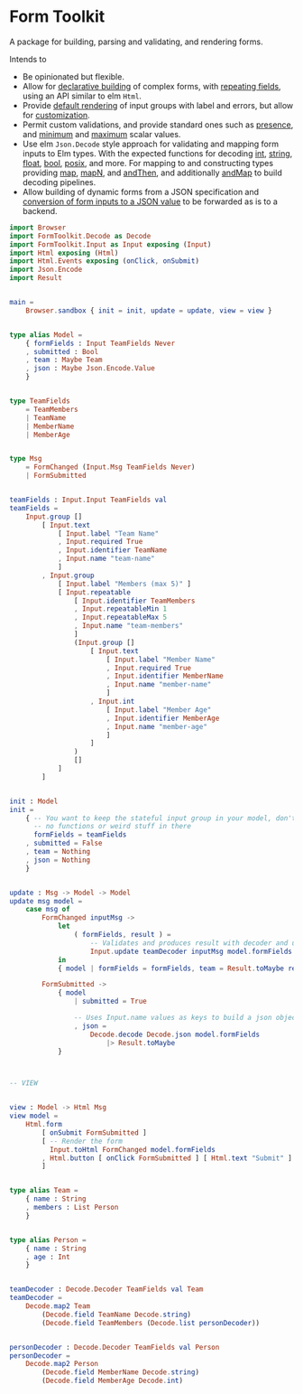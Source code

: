 # Form Toolkit

A package for building, parsing and validating, and rendering forms.

Intends to

- Be opinionated but flexible.
- Allow for [declarative building](FormToolkit.Input) of complex forms, with
  [repeating fields](FormToolkit.Input#repeatable), using an API similar to elm
  `Html`.
- Provide [default rendering](FormToolkit.Input#toHtml) of input groups with
  label and errors, but allow for [customization](FormToolkit.View).
- Permit custom validations, and provide standard ones such as
  [presence](FormToolkit.Input#required), and [minimum](FormToolkit.Input#min)
  and [maximum](FormToolkit.Input#max) scalar values.
- Use elm `Json.Decode` style approach for validating and mapping form inputs to
  Elm types. With the expected functions for decoding
  [int](FormToolkit.Decode#int), [string](FormToolkit.Decode#string),
  [float](FormToolkit.Decode#float), [bool](FormToolkit.Decode#bool),
  [posix](FormToolkit.Decode#posix), and more. For mapping to and constructing
  types providing [map](FormToolkit.Decode#map),
  [mapN](FormToolkit.Decode#map2), and [andThen](FormToolkit.Decode#andThen),
  and additionally [andMap](FormToolkit.Decode#andMap) to build decoding
  pipelines.
- Allow building of dynamic forms from a JSON specification and
  [conversion of form inputs to a JSON value](FormToolkit.Decode#json) to be
  forwarded as is to a backend.

```elm
import Browser
import FormToolkit.Decode as Decode
import FormToolkit.Input as Input exposing (Input)
import Html exposing (Html)
import Html.Events exposing (onClick, onSubmit)
import Json.Encode
import Result


main =
    Browser.sandbox { init = init, update = update, view = view }


type alias Model =
    { formFields : Input TeamFields Never
    , submitted : Bool
    , team : Maybe Team
    , json : Maybe Json.Encode.Value
    }


type TeamFields
    = TeamMembers
    | TeamName
    | MemberName
    | MemberAge


type Msg
    = FormChanged (Input.Msg TeamFields Never)
    | FormSubmitted


teamFields : Input.Input TeamFields val
teamFields =
    Input.group []
        [ Input.text
            [ Input.label "Team Name"
            , Input.required True
            , Input.identifier TeamName
            , Input.name "team-name"
            ]
        , Input.group
            [ Input.label "Members (max 5)" ]
            [ Input.repeatable
                [ Input.identifier TeamMembers
                , Input.repeatableMin 1
                , Input.repeatableMax 5
                , Input.name "team-members"
                ]
                (Input.group []
                    [ Input.text
                        [ Input.label "Member Name"
                        , Input.required True
                        , Input.identifier MemberName
                        , Input.name "member-name"
                        ]
                    , Input.int
                        [ Input.label "Member Age"
                        , Input.identifier MemberAge
                        , Input.name "member-age"
                        ]
                    ]
                )
                []
            ]
        ]


init : Model
init =
    { -- You want to keep the stateful input group in your model, don't worry there are
      -- no functions or weird stuff in there
      formFields = teamFields
    , submitted = False
    , team = Nothing
    , json = Nothing
    }


update : Msg -> Model -> Model
update msg model =
    case msg of
        FormChanged inputMsg ->
            let
                ( formFields, result ) =
                    -- Validates and produces result with decoder and updates with Msg
                    Input.update teamDecoder inputMsg model.formFields
            in
            { model | formFields = formFields, team = Result.toMaybe result }

        FormSubmitted ->
            { model
                | submitted = True

                -- Uses Input.name values as keys to build a json object
                , json =
                    Decode.decode Decode.json model.formFields
                        |> Result.toMaybe
            }



-- VIEW


view : Model -> Html Msg
view model =
    Html.form
        [ onSubmit FormSubmitted ]
        [ -- Render the form
          Input.toHtml FormChanged model.formFields
        , Html.button [ onClick FormSubmitted ] [ Html.text "Submit" ]
        ]


type alias Team =
    { name : String
    , members : List Person
    }


type alias Person =
    { name : String
    , age : Int
    }


teamDecoder : Decode.Decoder TeamFields val Team
teamDecoder =
    Decode.map2 Team
        (Decode.field TeamName Decode.string)
        (Decode.field TeamMembers (Decode.list personDecoder))


personDecoder : Decode.Decoder TeamFields val Person
personDecoder =
    Decode.map2 Person
        (Decode.field MemberName Decode.string)
        (Decode.field MemberAge Decode.int)
```
